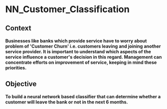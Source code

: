 # NN_Customer_Classification

## Context

#### Businesses like banks which provide service have to worry about problem of 'Customer Churn' i.e. customers leaving and joining another service provider. It is important to understand which aspects of the service influence a customer's decision in this regard. Management can concentrate efforts on improvement of service, keeping in mind these priorities.

## Objective

#### To build a neural network based classifier that can determine whether a customer will leave the bank or not in the next 6 months.
